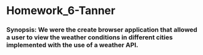 # Homework_6-Tanner
### Synopsis: We were the create browser application that allowed a user to view the weather conditions in different cities implemented with the use of a weather API.
